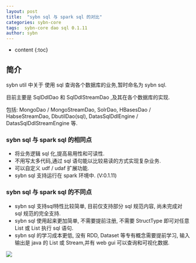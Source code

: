 ```yaml
---
layout: post
title:  "sybn sql 与 spark sql 的对比"
categories: sybn-core
tags:  sybn-core dao sql 0.1.11
author: sybn
---
```


* content
{:toc}

## 简介

sybn util 中关于 使用 sql 查询各个数据库的业务,暂时命名为 sybn sql.

目前主要是 SqlDdlDao 和 SqlDdlStreamDao ,及其在各个数据库的实现.

包括: MongoDao / MongoStreamDao, SolrDao, HBasesDao / HabseStreamDao, DbutilDao(sql), DatasSqlDdlEngine / DatasSqlDdlStreamEngine 等.





### sybn sql 与 spark sql 的相同点

- 将业务逻辑 sql 化,提高易用性和可读性.
- 不用写太多代码,通过 sql 语句能以比较易读的方式实现复杂业务.
- 可以自定义 udf / udaf 扩展功能.
- sybn sql 支持运行在 spark 环境中. (V:0.1.11)

### sybn sql 与 spark sql 的不同点

- sybn sql 支持sql特性比较简单, 目前仅支持部分 sql 规范内容, 尚未完成对 sql 规范的完全支持.
- sybn sql 使用起来更加简单, 不需要提前注册, 不需要 StructType 即可对任意 List<Map> 或 List<JavaBean> 执行 sql 语句.
- sybn sql 的学习成本更低, 没有 RDD, Dataset 等专有概念需要提前学习, 输入输出是 java 的 List 或 Stream,并有 web gui 可以查询和可视化数据.

![]({{site.baseurl}}/images/api_core2.png)